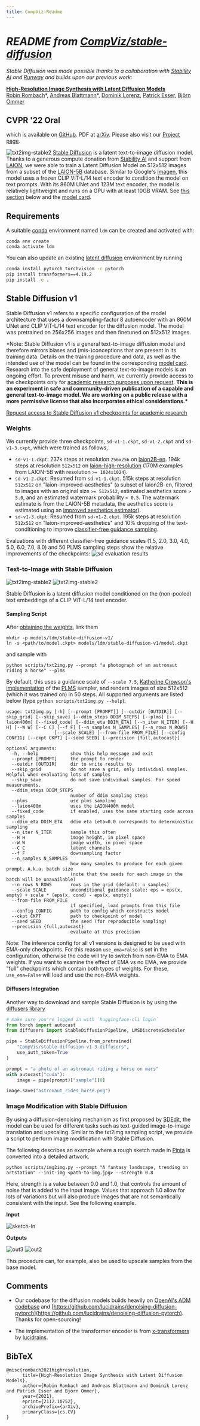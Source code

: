 ```yaml
---
title: CompViz-Readme
---
```


# _README from [CompViz/stable-diffusion](https://github.com/CompVis/stable-diffusion)_

_Stable Diffusion was made possible thanks to a collaboration with
[Stability AI](https://stability.ai/) and [Runway](https://runwayml.com/) and
builds upon our previous work:_

[**High-Resolution Image Synthesis with Latent Diffusion Models**](https://ommer-lab.com/research/latent-diffusion-models/)<br/>
[Robin Rombach](https://github.com/rromb)\*,
[Andreas Blattmann](https://github.com/ablattmann)\*,
[Dominik Lorenz](https://github.com/qp-qp)\,
[Patrick Esser](https://github.com/pesser),
[Björn Ommer](https://hci.iwr.uni-heidelberg.de/Staff/bommer)<br/>

## **CVPR '22 Oral**

which is available on [GitHub](https://github.com/CompVis/latent-diffusion). PDF
at [arXiv](https://arxiv.org/abs/2112.10752). Please also visit our
[Project page](https://ommer-lab.com/research/latent-diffusion-models/).

![txt2img-stable2](../assets/stable-samples/txt2img/merged-0006.png)
[Stable Diffusion](#stable-diffusion-v1) is a latent text-to-image diffusion
model. Thanks to a generous compute donation from
[Stability AI](https://stability.ai/) and support from
[LAION](https://laion.ai/), we were able to train a Latent Diffusion Model on
512x512 images from a subset of the [LAION-5B](https://laion.ai/blog/laion-5b/)
database. Similar to Google's [Imagen](https://arxiv.org/abs/2205.11487), this
model uses a frozen CLIP ViT-L/14 text encoder to condition the model on text
prompts. With its 860M UNet and 123M text encoder, the model is relatively
lightweight and runs on a GPU with at least 10GB VRAM. See
[this section](#stable-diffusion-v1) below and the
[model card](https://huggingface.co/CompVis/stable-diffusion).

## Requirements

A suitable [conda](https://conda.io/) environment named `ldm` can be created and
activated with:

```
conda env create
conda activate ldm
```

You can also update an existing
[latent diffusion](https://github.com/CompVis/latent-diffusion) environment by
running

```bash
conda install pytorch torchvision -c pytorch
pip install transformers==4.19.2
pip install -e .
```

## Stable Diffusion v1

Stable Diffusion v1 refers to a specific configuration of the model architecture
that uses a downsampling-factor 8 autoencoder with an 860M UNet and CLIP
ViT-L/14 text encoder for the diffusion model. The model was pretrained on
256x256 images and then finetuned on 512x512 images.

\*Note: Stable Diffusion v1 is a general text-to-image diffusion model and
therefore mirrors biases and (mis-)conceptions that are present in its training
data. Details on the training procedure and data, as well as the intended use of
the model can be found in the corresponding
[model card](https://huggingface.co/CompVis/stable-diffusion). Research into the
safe deployment of general text-to-image models is an ongoing effort. To prevent
misuse and harm, we currently provide access to the checkpoints only for
[academic research purposes upon request](https://stability.ai/academia-access-form).
**This is an experiment in safe and community-driven publication of a capable
and general text-to-image model. We are working on a public release with a more
permissive license that also incorporates ethical considerations.\***

[Request access to Stable Diffusion v1 checkpoints for academic research](https://stability.ai/academia-access-form)

### Weights

We currently provide three checkpoints, `sd-v1-1.ckpt`, `sd-v1-2.ckpt` and
`sd-v1-3.ckpt`, which were trained as follows,

- `sd-v1-1.ckpt`: 237k steps at resolution `256x256` on
  [laion2B-en](https://huggingface.co/datasets/laion/laion2B-en). 194k steps at
  resolution `512x512` on
  [laion-high-resolution](https://huggingface.co/datasets/laion/laion-high-resolution)
  (170M examples from LAION-5B with resolution `>= 1024x1024`).
- `sd-v1-2.ckpt`: Resumed from `sd-v1-1.ckpt`. 515k steps at resolution
  `512x512` on "laion-improved-aesthetics" (a subset of laion2B-en, filtered to
  images with an original size `>= 512x512`, estimated aesthetics score `> 5.0`,
  and an estimated watermark probability `< 0.5`. The watermark estimate is from
  the LAION-5B metadata, the aesthetics score is estimated using an
  [improved aesthetics estimator](https://github.com/christophschuhmann/improved-aesthetic-predictor)).
- `sd-v1-3.ckpt`: Resumed from `sd-v1-2.ckpt`. 195k steps at resolution
  `512x512` on "laion-improved-aesthetics" and 10\% dropping of the
  text-conditioning to improve
  [classifier-free guidance sampling](https://arxiv.org/abs/2207.12598).

Evaluations with different classifier-free guidance scales (1.5, 2.0, 3.0, 4.0,
5.0, 6.0, 7.0, 8.0) and 50 PLMS sampling steps show the relative improvements of
the checkpoints: ![sd evaluation results](../assets/v1-variants-scores.jpg)

### Text-to-Image with Stable Diffusion

![txt2img-stable2](../assets/stable-samples/txt2img/merged-0005.png)
![txt2img-stable2](../assets/stable-samples/txt2img/merged-0007.png)

Stable Diffusion is a latent diffusion model conditioned on the (non-pooled)
text embeddings of a CLIP ViT-L/14 text encoder.

#### Sampling Script

After [obtaining the weights](#weights), link them

```
mkdir -p models/ldm/stable-diffusion-v1/
ln -s <path/to/model.ckpt> models/ldm/stable-diffusion-v1/model.ckpt
```

and sample with

```
python scripts/txt2img.py --prompt "a photograph of an astronaut riding a horse" --plms
```

By default, this uses a guidance scale of `--scale 7.5`,
[Katherine Crowson's implementation](https://github.com/CompVis/latent-diffusion/pull/51)
of the [PLMS](https://arxiv.org/abs/2202.09778) sampler, and renders images of
size 512x512 (which it was trained on) in 50 steps. All supported arguments are
listed below (type `python scripts/txt2img.py --help`).

```commandline
usage: txt2img.py [-h] [--prompt [PROMPT]] [--outdir [OUTDIR]] [--skip_grid] [--skip_save] [--ddim_steps DDIM_STEPS] [--plms] [--laion400m] [--fixed_code] [--ddim_eta DDIM_ETA] [--n_iter N_ITER] [--H H] [--W W] [--C C] [--f F] [--n_samples N_SAMPLES] [--n_rows N_ROWS]
                  [--scale SCALE] [--from-file FROM_FILE] [--config CONFIG] [--ckpt CKPT] [--seed SEED] [--precision {full,autocast}]

optional arguments:
  -h, --help            show this help message and exit
  --prompt [PROMPT]     the prompt to render
  --outdir [OUTDIR]     dir to write results to
  --skip_grid           do not save a grid, only individual samples. Helpful when evaluating lots of samples
  --skip_save           do not save individual samples. For speed measurements.
  --ddim_steps DDIM_STEPS
                        number of ddim sampling steps
  --plms                use plms sampling
  --laion400m           uses the LAION400M model
  --fixed_code          if enabled, uses the same starting code across samples
  --ddim_eta DDIM_ETA   ddim eta (eta=0.0 corresponds to deterministic sampling
  --n_iter N_ITER       sample this often
  --H H                 image height, in pixel space
  --W W                 image width, in pixel space
  --C C                 latent channels
  --f F                 downsampling factor
  --n_samples N_SAMPLES
                        how many samples to produce for each given prompt. A.k.a. batch size
                        (note that the seeds for each image in the batch will be unavailable)
  --n_rows N_ROWS       rows in the grid (default: n_samples)
  --scale SCALE         unconditional guidance scale: eps = eps(x, empty) + scale * (eps(x, cond) - eps(x, empty))
  --from-file FROM_FILE
                        if specified, load prompts from this file
  --config CONFIG       path to config which constructs model
  --ckpt CKPT           path to checkpoint of model
  --seed SEED           the seed (for reproducible sampling)
  --precision {full,autocast}
                        evaluate at this precision

```

Note: The inference config for all v1 versions is designed to be used with
EMA-only checkpoints. For this reason `use_ema=False` is set in the
configuration, otherwise the code will try to switch from non-EMA to EMA
weights. If you want to examine the effect of EMA vs no EMA, we provide "full"
checkpoints which contain both types of weights. For these, `use_ema=False` will
load and use the non-EMA weights.

#### Diffusers Integration

Another way to download and sample Stable Diffusion is by using the
[diffusers library](https://github.com/huggingface/diffusers/tree/main#new--stable-diffusion-is-now-fully-compatible-with-diffusers)

```py
# make sure you're logged in with `huggingface-cli login`
from torch import autocast
from diffusers import StableDiffusionPipeline, LMSDiscreteScheduler

pipe = StableDiffusionPipeline.from_pretrained(
	"CompVis/stable-diffusion-v1-3-diffusers",
	use_auth_token=True
)

prompt = "a photo of an astronaut riding a horse on mars"
with autocast("cuda"):
    image = pipe(prompt)["sample"][0]

image.save("astronaut_rides_horse.png")
```

### Image Modification with Stable Diffusion

By using a diffusion-denoising mechanism as first proposed by
[SDEdit](https://arxiv.org/abs/2108.01073), the model can be used for different
tasks such as text-guided image-to-image translation and upscaling. Similar to
the txt2img sampling script, we provide a script to perform image modification
with Stable Diffusion.

The following describes an example where a rough sketch made in
[Pinta](https://www.pinta-project.com/) is converted into a detailed artwork.

```
python scripts/img2img.py --prompt "A fantasy landscape, trending on artstation" --init-img <path-to-img.jpg> --strength 0.8
```

Here, strength is a value between 0.0 and 1.0, that controls the amount of noise
that is added to the input image. Values that approach 1.0 allow for lots of
variations but will also produce images that are not semantically consistent
with the input. See the following example.

**Input**

![sketch-in](../assets/stable-samples/img2img/sketch-mountains-input.jpg)

**Outputs**

![out3](../assets/stable-samples/img2img/mountains-3.png)
![out2](../assets/stable-samples/img2img/mountains-2.png)

This procedure can, for example, also be used to upscale samples from the base
model.

## Comments

- Our codebase for the diffusion models builds heavily on
  [OpenAI's ADM codebase](https://github.com/openai/guided-diffusion) and
  [https://github.com/lucidrains/denoising-diffusion-pytorch](https://github.com/lucidrains/denoising-diffusion-pytorch).
  Thanks for open-sourcing!

- The implementation of the transformer encoder is from
  [x-transformers](https://github.com/lucidrains/x-transformers) by
  [lucidrains](https://github.com/lucidrains?tab=repositories).

## BibTeX

```
@misc{rombach2021highresolution,
      title={High-Resolution Image Synthesis with Latent Diffusion Models},
      author={Robin Rombach and Andreas Blattmann and Dominik Lorenz and Patrick Esser and Björn Ommer},
      year={2021},
      eprint={2112.10752},
      archivePrefix={arXiv},
      primaryClass={cs.CV}
}

```
